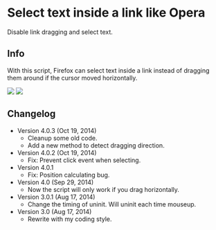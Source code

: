 Select text inside a link like Opera
====================================
Disable link dragging and select text.

Info
----
With this script, Firefox can select text inside a link instead of dragging them around if the cursor moved horizontally.

![](https://i.imgur.com/f7TgRur.png)
![](https://i.imgur.com/NSqXG5n.png)


Changelog
---------
* Version 4.0.3 (Oct 19, 2014)
	- Cleanup some old code.
	- Add a new method to detect dragging direction.
* Version 4.0.2 (Oct 19, 2014)
	- Fix: Prevent click event when selecting.
* Version 4.0.1
	- Fix: Position calculating bug.
* Version 4.0 (Sep 29, 2014)
	- Now the script will only work if you drag horizontally.
* Version 3.0.1 (Aug 17, 2014)
	- Change the timing of uninit. Will uninit each time mouseup.
* Version 3.0 (Aug 17, 2014)
	- Rewrite with my coding style.
